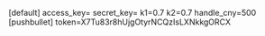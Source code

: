 [default]
access_key=
secret_key=
k1=0.7
k2=0.7
handle_cny=500
[pushbullet]
token=X7Tu83r8hUjgOtyrNCQzIsLXNkkgORCX
